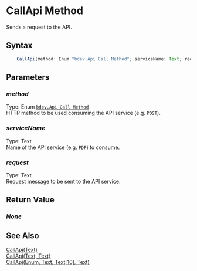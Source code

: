 # CallApi Method
Sends a request to the API.

## Syntax
```javascript
    CallApi(method: Enum "bdev.Api Call Method"; serviceName: Text; request: Text)
```

## Parameters
### *method*
Type: Enum [`bdev.Api Call Method`](./Api_Call_Method.md)<br/>
HTTP method to be used consuming the API service (e.g. `POST`).
### *serviceName*
Type: Text<br/>
Name of the API service (e.g. `PDF`) to consume.
### *request*
Type: Text<br/>
Request message to be sent to the API service.

## Return Value
### *None*

## See Also
[CallApi(Text)](./CallApi1.md)<br />
[CallApi(Text, Text)](./CallApi2.md)<br />
[CallApi(Enum, Text, Text[10], Text)](./CallApi4.md)